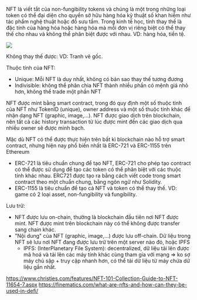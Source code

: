 NFT là viết tắt của non-fungibility tokens và chúng là một trong những loại token có thể đại diện cho quyền sở hữu hàng hóa kỹ thuật số khan hiếm như tác phẩm nghệ thuật hoặc đồ sưu tầm.
Trong kinh tế học, tính thay thế là đặc tính của hàng hóa hoặc hàng hóa mà mỗi đơn vị riêng biệt có thể thay thế cho nhau và không thể phân biệt được với nhau. 
VD: hàng hóa, tiền tệ.

![](https://finematics.com/wp-content/uploads/2020/09/nfts-fungibility-2048x1122.png)

Không thay thế được: 
VD: Tranh vẽ gốc. 

Thuộc tính của NFT: 
- Unique: Mỗi NFT là duy nhất, không có bản sao thay thế tương đương
- Indivisible: không thể phân chia NFT thành nhiều phần có mệnh giá nhỏ hơn, không thể trade một phần NFT

NFT được mint bằng smart contract, trong đó quy định một số thuộc tính của NFT như TokenID (unique), owner address và một số thuộc tính khác để nhận dạng NFT (graphic, image,...). NFT được giao dịch trên blockchain, nên tất cả các history transaction từ lúc được mint đến các giao dịch qua nhiều owner sẽ được minh bạch.

Mặc dù NFT có thể được thực hiện trên bất kì blockchain nào hỗ trợ smart contract, nhưng hiện nay phổ biến nhất là ERC-721 và ERC-1155 trên Ethereum
- ERC-721 là tiêu chuẩn chung để tạo NFT, ERC-721 cho phép tạo contract có thể được sử dụng để tạo các token có thể phân biệt với các thuộc tính khác nhau. ERC721 được tạo ra bằng cách viết code trong smart contract theo một chuẩn chung, bằng ngôn ngữ như Solidity.
- ERC-1155 là tiêu chuẩn để tạo cả NFT và token có thể thay thế. VD: game có 2 loại asset, non-fungibility và fungibility. 

Lưu trữ:
- NFT được lưu on-chain, thường là blockchain đầu tiên nơi NFT được mint. NFT được mint trên blockchain này có thể không được transfer sang chain khác. 
- "Nội dung" của NFT (graphic, image,...) được lưu off-chain. Dữ liệu trong NFT sẽ lưu nơi NFT đang được lưu trữ trên một server nào đó, hoặc IPFS 
	- IPFS:  (InterPlanetary File System):  decentralized, dữ liệu tải lên được mã hoá và tải lên các máy tính khác cùng tham gia với mạng => ko sợ máy chủ sập + truy cập nhanh hơn, có thể tải dữ liệu từ máy chứa dữ liệu gần nhất. 
	

https://www.christies.com/features/NFT-101-Collection-Guide-to-NFT-11654-7.aspx
https://finematics.com/what-are-nfts-and-how-can-they-be-used-in-defi/